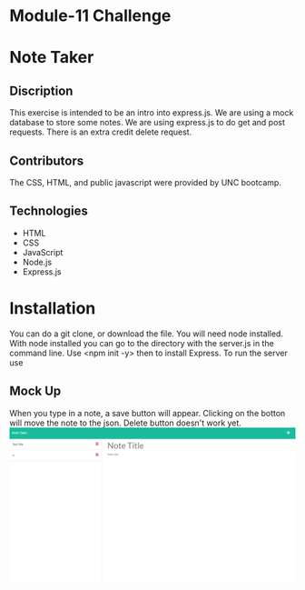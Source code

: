 # Module-11 Challenge
# Note Taker

## Discription

This exercise is intended to be an intro into express.js.  We are using a mock database to store some notes.  We are using express.js to do get and post requests.  There is an extra credit delete request.

## Contributors

The CSS, HTML, and public javascript were provided by UNC bootcamp.  

## Technologies
* HTML
* CSS
* JavaScript
* Node.js
* Express.js

# Installation

You can do a git clone, or download the file.  You will need node installed.  With node installed you can go to the directory with the server.js in the command line.  Use <npm init -y> then <npm i express> to install Express.  To run the server use <npm start>

## Mock Up

When you type in a note, a save button will appear.  Clicking on the botton will move the note to the json.  Delete button doesn't work yet.  
![Mock Up](./public/assets/images/Mock-Up.PNG)